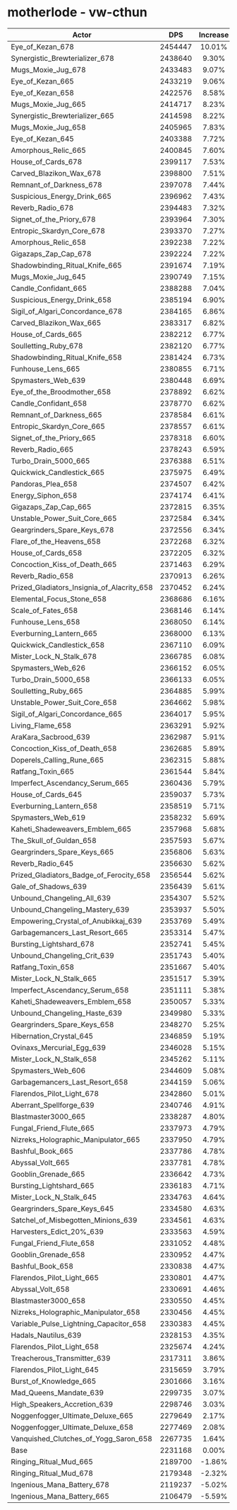 # motherlode - vw-cthun
| Actor | DPS | Increase |
|---|:---:|:---:|
|Eye_of_Kezan_678|2454447|10.01%|
|Synergistic_Brewterializer_678|2438640|9.30%|
|Mugs_Moxie_Jug_678|2433483|9.07%|
|Eye_of_Kezan_665|2433219|9.06%|
|Eye_of_Kezan_658|2422576|8.58%|
|Mugs_Moxie_Jug_665|2414717|8.23%|
|Synergistic_Brewterializer_665|2414598|8.22%|
|Mugs_Moxie_Jug_658|2405965|7.83%|
|Eye_of_Kezan_645|2403388|7.72%|
|Amorphous_Relic_665|2400845|7.60%|
|House_of_Cards_678|2399117|7.53%|
|Carved_Blazikon_Wax_678|2398800|7.51%|
|Remnant_of_Darkness_678|2397078|7.44%|
|Suspicious_Energy_Drink_665|2396962|7.43%|
|Reverb_Radio_678|2394483|7.32%|
|Signet_of_the_Priory_678|2393964|7.30%|
|Entropic_Skardyn_Core_678|2393370|7.27%|
|Amorphous_Relic_658|2392238|7.22%|
|Gigazaps_Zap_Cap_678|2392224|7.22%|
|Shadowbinding_Ritual_Knife_665|2391674|7.19%|
|Mugs_Moxie_Jug_645|2390749|7.15%|
|Candle_Confidant_665|2388288|7.04%|
|Suspicious_Energy_Drink_658|2385194|6.90%|
|Sigil_of_Algari_Concordance_678|2384165|6.86%|
|Carved_Blazikon_Wax_665|2383317|6.82%|
|House_of_Cards_665|2382212|6.77%|
|Soulletting_Ruby_678|2382120|6.77%|
|Shadowbinding_Ritual_Knife_658|2381424|6.73%|
|Funhouse_Lens_665|2380855|6.71%|
|Spymasters_Web_639|2380448|6.69%|
|Eye_of_the_Broodmother_658|2378892|6.62%|
|Candle_Confidant_658|2378770|6.62%|
|Remnant_of_Darkness_665|2378584|6.61%|
|Entropic_Skardyn_Core_665|2378557|6.61%|
|Signet_of_the_Priory_665|2378318|6.60%|
|Reverb_Radio_665|2378243|6.59%|
|Turbo_Drain_5000_665|2376388|6.51%|
|Quickwick_Candlestick_665|2375975|6.49%|
|Pandoras_Plea_658|2374507|6.42%|
|Energy_Siphon_658|2374174|6.41%|
|Gigazaps_Zap_Cap_665|2372815|6.35%|
|Unstable_Power_Suit_Core_665|2372584|6.34%|
|Geargrinders_Spare_Keys_678|2372556|6.34%|
|Flare_of_the_Heavens_658|2372268|6.32%|
|House_of_Cards_658|2372205|6.32%|
|Concoction_Kiss_of_Death_665|2371463|6.29%|
|Reverb_Radio_658|2370913|6.26%|
|Prized_Gladiators_Insignia_of_Alacrity_658|2370452|6.24%|
|Elemental_Focus_Stone_658|2368686|6.16%|
|Scale_of_Fates_658|2368146|6.14%|
|Funhouse_Lens_658|2368050|6.14%|
|Everburning_Lantern_665|2368000|6.13%|
|Quickwick_Candlestick_658|2367110|6.09%|
|Mister_Lock_N_Stalk_678|2366785|6.08%|
|Spymasters_Web_626|2366152|6.05%|
|Turbo_Drain_5000_658|2366133|6.05%|
|Soulletting_Ruby_665|2364885|5.99%|
|Unstable_Power_Suit_Core_658|2364662|5.98%|
|Sigil_of_Algari_Concordance_665|2364017|5.95%|
|Living_Flame_658|2363291|5.92%|
|AraKara_Sacbrood_639|2362987|5.91%|
|Concoction_Kiss_of_Death_658|2362685|5.89%|
|Doperels_Calling_Rune_665|2362315|5.88%|
|Ratfang_Toxin_665|2361544|5.84%|
|Imperfect_Ascendancy_Serum_665|2360436|5.79%|
|House_of_Cards_645|2359037|5.73%|
|Everburning_Lantern_658|2358519|5.71%|
|Spymasters_Web_619|2358232|5.69%|
|Kaheti_Shadeweavers_Emblem_665|2357968|5.68%|
|The_Skull_of_Guldan_658|2357593|5.67%|
|Geargrinders_Spare_Keys_665|2356806|5.63%|
|Reverb_Radio_645|2356630|5.62%|
|Prized_Gladiators_Badge_of_Ferocity_658|2356544|5.62%|
|Gale_of_Shadows_639|2356439|5.61%|
|Unbound_Changeling_All_639|2354307|5.52%|
|Unbound_Changeling_Mastery_639|2353937|5.50%|
|Empowering_Crystal_of_Anubikkaj_639|2353769|5.49%|
|Garbagemancers_Last_Resort_665|2353314|5.47%|
|Bursting_Lightshard_678|2352741|5.45%|
|Unbound_Changeling_Crit_639|2351743|5.40%|
|Ratfang_Toxin_658|2351667|5.40%|
|Mister_Lock_N_Stalk_665|2351517|5.39%|
|Imperfect_Ascendancy_Serum_658|2351111|5.38%|
|Kaheti_Shadeweavers_Emblem_658|2350057|5.33%|
|Unbound_Changeling_Haste_639|2349980|5.33%|
|Geargrinders_Spare_Keys_658|2348270|5.25%|
|Hibernation_Crystal_645|2346859|5.19%|
|Ovinaxs_Mercurial_Egg_639|2346028|5.15%|
|Mister_Lock_N_Stalk_658|2345262|5.11%|
|Spymasters_Web_606|2344609|5.08%|
|Garbagemancers_Last_Resort_658|2344159|5.06%|
|Flarendos_Pilot_Light_678|2342860|5.01%|
|Aberrant_Spellforge_639|2340746|4.91%|
|Blastmaster3000_665|2338287|4.80%|
|Fungal_Friend_Flute_665|2337973|4.79%|
|Nizreks_Holographic_Manipulator_665|2337950|4.79%|
|Bashful_Book_665|2337786|4.78%|
|Abyssal_Volt_665|2337781|4.78%|
|Gooblin_Grenade_665|2336642|4.73%|
|Bursting_Lightshard_665|2336183|4.71%|
|Mister_Lock_N_Stalk_645|2334763|4.64%|
|Geargrinders_Spare_Keys_645|2334580|4.63%|
|Satchel_of_Misbegotten_Minions_639|2334561|4.63%|
|Harvesters_Edict_20%_639|2333563|4.59%|
|Fungal_Friend_Flute_658|2331052|4.48%|
|Gooblin_Grenade_658|2330952|4.47%|
|Bashful_Book_658|2330838|4.47%|
|Flarendos_Pilot_Light_665|2330801|4.47%|
|Abyssal_Volt_658|2330691|4.46%|
|Blastmaster3000_658|2330550|4.45%|
|Nizreks_Holographic_Manipulator_658|2330456|4.45%|
|Variable_Pulse_Lightning_Capacitor_658|2330383|4.45%|
|Hadals_Nautilus_639|2328153|4.35%|
|Flarendos_Pilot_Light_658|2325674|4.24%|
|Treacherous_Transmitter_639|2317311|3.86%|
|Flarendos_Pilot_Light_645|2315659|3.79%|
|Burst_of_Knowledge_665|2301666|3.16%|
|Mad_Queens_Mandate_639|2299735|3.07%|
|High_Speakers_Accretion_639|2298746|3.03%|
|Noggenfogger_Ultimate_Deluxe_665|2279649|2.17%|
|Noggenfogger_Ultimate_Deluxe_658|2277469|2.08%|
|Vanquished_Clutches_of_Yogg_Saron_658|2267735|1.64%|
|Base|2231168|0.00%|
|Ringing_Ritual_Mud_665|2189700|-1.86%|
|Ringing_Ritual_Mud_678|2179348|-2.32%|
|Ingenious_Mana_Battery_678|2119237|-5.02%|
|Ingenious_Mana_Battery_665|2106479|-5.59%|

